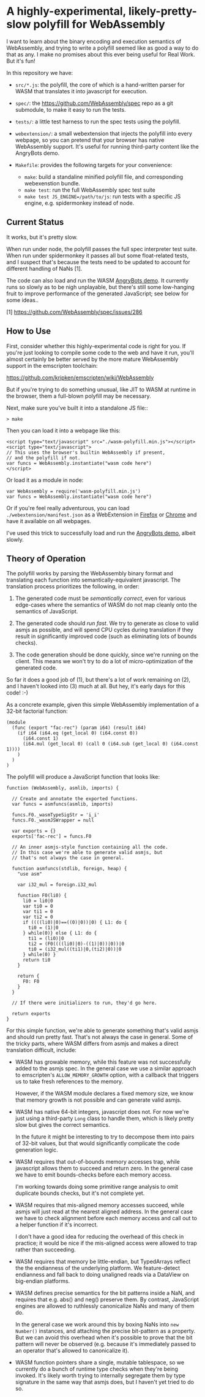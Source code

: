 
A highly-experimental, likely-pretty-slow polyfill for WebAssembly
==================================================================

I want to learn about the binary encoding and execution semantics of
WebAssembly, and trying to write a polyfill seemed like as good a way
to do that as any.  I make no promises about this ever being useful
for Real Work.  But it's fun!

In this repository we have:

* `src/*.js`: the polyfill, the core of which is a hand-written parser for
              WASM that translates it into javascript for execution.

* `spec/`:  the https://github.com/WebAssembly/spec repo as a git submodule,
            to make it easy to run the tests.

* `tests/`:  a little test harness to run the spec tests using the polyfill.

* `webextension/`:  a small webextension that injects the polyfill into
                    every webpage, so you can pretend that your browser has
                    native WebAssembly support.  It's useful for running
                    third-party content like the AngryBots demo.

* `Makefile`:  provides the following targets for your convenience:

  * `make`:  build a standaline minified polyfill file,
             and corresponding webexenstion bundle.
  * `make test`:  run the full WebAssembly spec test suite
  * `make test JS_ENGINE=/path/to/js`:  run tests with a specific JS engine,
                                        e.g. spidermonkey instead of node.



Current Status
--------------

It works, but it's pretty slow.

When run under node, the polyfill passes the full spec interpreter test
suite.  When run under spidermonkey it passes all but some float-related
tests, and I suspect that's because the tests need to be updated to account
for different handling of NaNs [1].

The code can also load and run the WASM
[AngryBots demo](http://webassembly.org/demo/).
It currently runs so slowly as to be nigh unplayable,
but there's still some low-hanging fruit to improve performance
of the generated JavaScript; see below for some ideas..

[1] https://github.com/WebAssembly/spec/issues/286


How to Use
----------

First, consider whether this highly-experimental code is right for
you.  If you're just looking to compile some code to the web and
have it run, you'll almost certainly be better served by the more
mature WebAssembly support in the emscripten toolchain:

  https://github.com/kripken/emscripten/wiki/WebAssembly

But if you're trying to do something unusual, like JIT to WASM at
runtime in the browser, them a full-blown polyfill may be necessary.

Next, make sure you've built it into a standalone JS file::

```
> make
```

Then you can load it into a webpage like this:

```
<script type="text/javascript" src="./wasm-polyfill.min.js"></script>
<script type="text/javascript">
// This uses the browser's builtin WebAssembly if present,
// and the polyfill if not.
var funcs = WebAssembly.instantiate("wasm code here")
</script>
```

Or load it as a module in node:

```
var WebAssembly = require('wasm-polyfill.min.js')
var funcs = WebAssembly.instantiate("wasm code here")
```

Or if you're feel really adventurous, you can load
`./webextension/manifest.json` as a WebExtension
in [Firefox](https://developer.mozilla.org/en-US/Add-ons/WebExtensions/Temporary_Installation_in_Firefox)
or [Chrome](https://developer.chrome.com/extensions/getstarted#unpacked)
and have it available on all webpages.

I've used this trick to successfully load and run the
[AngryBots demo](http://webassembly.org/demo/), albeit slowly.


Theory of Operation
-------------------

The polyfill works by parsing the WebAssembly binary format and
translating each function into semantically-equivalent javascript.
The translation process prioritizes the following, in order:

1. The generated code must be *semantically correct*, even for various
   edge-cases where the semantics of WASM do not map cleanly onto the
   semantics of JavaScript.

2. The generated code should *run fast*.  We try to generate as close
   to valid asmjs as possible, and will spend CPU cycles during translation
   if they result in significantly improved code (such as eliminating
   lots of bounds checks).

3. The code generation should be done quickly, since we're running on the
   client.  This means we won't try to do a lot of micro-optimization of
   the generated code.

So far it does a good job of (1), but there's a lot of work remaining
on (2), and I haven't looked into (3) much at all.  But hey, it's early
days for this code! :-)

As a concrete example, given this simple WebAssembly implementation of a
32-bit factorial function:

```
(module
  (func (export "fac-rec") (param i64) (result i64)
    (if i64 (i64.eq (get_local 0) (i64.const 0))
      (i64.const 1)
      (i64.mul (get_local 0) (call 0 (i64.sub (get_local 0) (i64.const 1))))
    )
  )
)
```

The polyfill will produce a JavaScript function that looks like:

```
function (WebAssembly, asmlib, imports) {
  
  // Create and annotate the exported functions.
  var funcs = asmfuncs(asmlib, imports)

  funcs.F0._wasmTypeSigStr = 'i_i'
  funcs.F0._wasmJSWrapper = null

  var exports = {}
  exports['fac-rec'] = funcs.F0

  // An inner asmjs-style function containing all the code.
  // In this case we're able to generate valid asmjs, but
  // that's not always the case in general.

  function asmfuncs(stdlib, foreign, heap) {
    "use asm"

    var i32_mul = foreign.i32_mul 

    function F0(li0) {
      li0 = li0|0
      var ti0 = 0
      var ti1 = 0
      var ti2 = 0
      if ((((li0)|0)==((0)|0))|0) { L1: do {
        ti0 = (1)|0
      } while(0)} else { L1: do {
        ti1 = (li0)|0
        ti2 = (F0((((li0)|0)-((1)|0))|0))|0
        ti0 = (i32_mul((ti1)|0,(ti2)|0))|0
      } while(0) }
      return ti0
    }

    return {
      F0: F0
    }
  }

  // If there were initializers to run, they'd go here.

  return exports
}
```

For this simple function, we're able to generate something that's
valid asmjs and should run pretty fast.  That's not always the case
in general.  Some of the tricky parts, where WASM differs from asmjs
and makes a direct translation difficult, include:

* WASM has growable memory, while this feature was not successfully
  added to the asmjs spec.  In the general case we use a similar approach
  to emscripten's `ALLOW_MEMORY_GROWTH` option, with a callback that
  triggers us to take fresh references to the memory.

  However, if the WASM module declares a fixed memory size, we know
  that memory growth is not possible and can generate valid asmjs.

* WASM has native 64-bit integers, javascript does not.  For now
  we're just using a third-party `Long` class to handle them, which
  is likely pretty slow but gives the correct semantics.

  In the future it might be interesting to try to decompose them into
  pairs of 32-bit values, but that would significantly complicate the
  code generation logic.

* WASM requires that out-of-bounds memory accesses trap, while javascript
  allows them to succeed and return zero.  In the general case we have
  to emit bounds-checks before each memory access.

  I'm working towards doing some primitive range analysis to omit duplicate
  bounds checks, but it's not complete yet.

* WASM requires that mis-aligned memory accesses succeed, while asmjs will just
  read at the nearest aligned address.  In the general case we have to check
  alignment before each memory access and call out to a helper function if
  it's incorrect.

  I don't have a good idea for reducing the overhead of this check in practice;
  it would be nice if the mis-aligned access were allowed to trap rather than
  succeeding.

* WASM requires that memory be little-endian, but TypedArrays reflect the
  the endianness of the underlying platform.  We feature-detect endianness and
  fall back to doing unaligned reads via a DataView on big-endian platforms.

* WASM defines precise semantics for the bit patterns inside a NaN, and
  requires that e.g. abs() and neg() preserve them.  By contrast, JavaScript
  engines are allowed to ruthlessly canonicalize NaNs and many of them do.

  In the general case we work around this by boxing NaNs into `new Number()`
  instances, and attaching the precise bit-pattern as a property.  But we
  can avoid this overhead when it's possible to prove that the bit pattern
  will never be observed (e.g. because it's immediately passed to an operator
  that's allowed to canonicalize it).

* WASM function pointers share a single, mutable tablespace, so we currently
  do a bunch of runtime type checks when they're being invoked.  It's likely
  worth trying to internally segregate them by type signature in the same way
  that asmjs does, but I haven't yet tried to do so.

